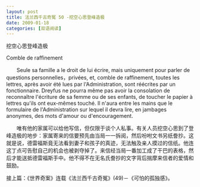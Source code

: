 ```yaml
---
layout: post
title: 法兰西千古奇冤 50 -挖空心思登峰造极
date: 2009-01-18
categories: [双语阅读]  
---
```


挖空心思登峰造极

Comble de raffinement

　　Seule sa famille a le droit de lui écrire, mais uniquement pour parler de questions personnelles，privées, et, comble de raffinement, toutes les lettres, après avoir été lues par l'Administration, sont réécrites par un fonctionnaire. Dreyfus ne pourra même pas avoir la consolation de reconnaître l'écriture de sa femme ou de ses enfants, de toucher le papier à lettres qu'ils ont eux-mêmes touché. Il n'aura entre les mains que le formulaire de l'Administration sur lequel il devra lire, en jambages anonymes, des mots d'amour ou d'encouragement.



　　唯有他的家属可以给他写信，但仅限于谈个人私事。有关人员挖空心思到了登峰造极的地步：家属寄来的信要预先由当局一一拆阅，然后吩咐文书另纸誊抄。这就是说，德雷福斯竟无法看到妻子和孩子的真迹，无法触及亲人摸过的信纸。他连这丁点可告慰自己的机会也被剥夺掉了。来信经当局一番加工成了干巴的表格，然后才能送抵德雷福斯手中。他不得不在无名氏誊抄的文字背后揣摩来信者的爱情和鼓励。



接上篇：《世界奇案》连载《法兰西千古奇冤》(49)－《可怕的孤独感》。
